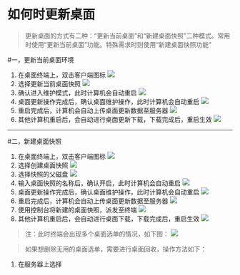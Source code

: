 # 如何时更新桌面

>更新桌面的方式有二种：“更新当前桌面”和“新建桌面快照”二种模式。常用时使用“更新当前桌面”功能。特殊需求时则使用“新建桌面快照功能”

> 














#一，更新当前桌面环境
1. 在桌面终端上，双击客户端图标
![](/assets/28-1.png)
2. 选择更新当前桌面快照
![](/assets/100-1.png)
3. 确认进入维护模式，此时计算机会自动重启
![](/assets/100-3.png)
4. 桌面更新操作完成后，确认桌面维护操作，此时计算机会自动重启
![](/assets/28-4.png)
5. 重启完成后，计算机会自动上传桌面更新数据至服务器
![](/assets/29-4.png)
6. 其他计算机重启后，会自动进行桌面更新下载，下载完成后，重启生效
![](/assets/29-7.png)





---

#二，新建桌面快照
1. 在桌面终端上，双击客户端图标
![](/assets/28-1.png)
2. 选择创建桌面快照
![](/assets/100-2.png)
3. 选择快照的父磁盘
![](/assets/100-4.png)
4. 输入桌面快照的名称后，确认开启，此时计算机会自动重启
![](/assets/100-7.png)
5. 桌面更新操作完成后，确认桌面维护操作，此时计算机会自动重启
![](/assets/28-4.png)
6. 重启完成后，计算机会自动上传桌面更新数据至服务器
![](/assets/29-4.png)
7. 使用控制台将新建的桌面快照，派发至终端
![](/assets/29-5.png)
8. 其他计算机重启后，会自动进行桌面下载，下载完成后，重启生效
![](/assets/29-7.png)


>注：此时终端会出现多个桌面选单的情况，如下图：
![](/assets/101-1.png)

>如果想删除无用的桌面选单，需要进行桌面回收，操作方法如下：


1) 在服务器上选择














